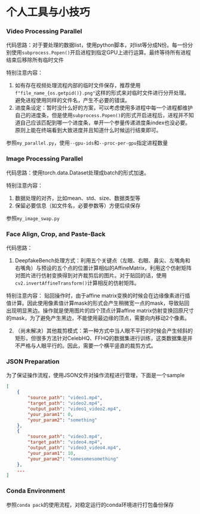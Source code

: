 # 个人工具与小技巧
### Video Processing Parallel
代码思路：对于要处理的数据list，使用python脚本，对list等分成N份。每一份分别使用`subprocess.Popen()`开启进程到指定GPU上进行运算。最终等待所有进程结束后移除所有临时文件

特别注意内容：
1) 如有存在视频处理流程内部的临时文件保存，推荐使用`f"file_name_{os.getpid()}.png"`这样的形式来对临时文件进行分开处理。避免进程使用同样的文件名，产生不必要的错误。
2) 进度条设定：暂时没什么好的方案，可以考虑使用多进程中每一个进程都维护自己的进度条，但是使用`subprocess.Popen()`的形式开启进程后，进程并不知道自己应该匹配到哪一个进度条，单开一个参量传递进度条index也没必要。原则上能在终端看到大致进度并且知道什么时候运行结束即可。

参照`my_parallel.py`，使用`--gpu-ids`和`--proc-per-gpu`指定进程数量

### Image Processing Parallel
代码思路：使用torch.data.Dataset处理成batch的形式加速。

特别注意内容：
1) 数据处理的对齐，比如mean、std、size、数据类型等
2) 保留必要信息（如文件名，必要参数等）方便后续保存

参照`my_image_swap.py`

### Face Align, Crop, and Paste-Back
代码思路：
1. DeepfakeBench处理方式：利用五个关键点（左眼、右眼、鼻尖、左嘴角和右嘴角）与预设的五个点的位置计算相似的AffineMatrix，利用这个仿射矩阵对图片进行仿射变换得到对齐裁剪后的图片。对于贴回的话，使用`cv2.invertAffineTransform()`计算相反的仿射矩阵。

特别注意内容： 贴回操作时，由于affine matrix变换的时候会在边缘像素进行插值计算。因此使用像素值计算mask的形式会产生稍微宽一点的mask，导致贴回出现明显黑边。操作就是使用图片的四个顶点计算affine matrix仿射变换回原尺寸的mask，为了避免产生黑边，不能使用最边缘的顶点，需要向内移动2个像素。

2. （尚未解决）其他裁剪模式：第一种方式中当人眼不平行的时候会产生倾斜的矩形，但很多方法针对CelebHQ、FFHQ的数据集进行训练，这类数据集是并不严格与人眼平行的。因此，需要一个横平竖直的裁剪方式。


### JSON Preparation
为了保证操作流程，使用JSON文件对操作流程进行管理，下面是一个sample
```json
[
    {
        "source_path": "video1.mp4",
        "target_path": "video2.mp4",
        "output_path": "video1_video2.mp4",
        "your_param1": 0,
        "your_param2": "something"
    },
    {
        "source_path": "video3.mp4",
        "target_path": "video4.mp4",
        "output_path": "video3_video4.mp4",
        "your_param1": 10,
        "your_param2": "somesomesomething"
    },
    ...
]
```

### Conda Environment
参照`conda pack`的使用流程，对稳定运行的conda环境进行打包备份保存